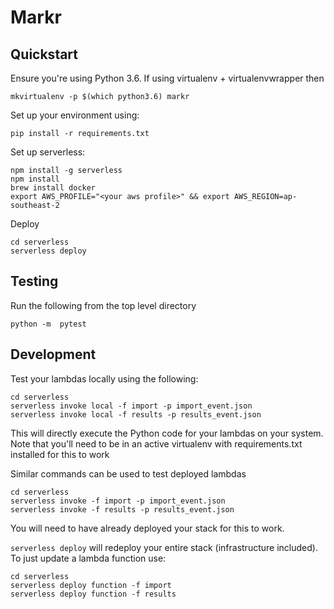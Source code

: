 # Markr

## Quickstart
Ensure you're using Python 3.6. If using virtualenv + virtualenvwrapper then
```
mkvirtualenv -p $(which python3.6) markr

```

Set up your environment using:
```
pip install -r requirements.txt
```

Set up serverless:
```
npm install -g serverless
npm install
brew install docker
export AWS_PROFILE="<your aws profile>" && export AWS_REGION=ap-southeast-2
```

Deploy
```
cd serverless
serverless deploy
```

## Testing
Run the following from the top level directory
```
python -m  pytest
```

## Development
Test your lambdas locally using the following:
```
cd serverless
serverless invoke local -f import -p import_event.json
serverless invoke local -f results -p results_event.json
```

This will directly execute the Python code for your lambdas on your system. Note that you'll need to be in an active virtualenv with requirements.txt installed for this to work

Similar commands can be used to test deployed lambdas
```
cd serverless
serverless invoke -f import -p import_event.json
serverless invoke -f results -p results_event.json
```

You will need to have already deployed your stack for this to work.

`serverless deploy` will redeploy your entire stack (infrastructure included). To just update a lambda function use:

```
cd serverless
serverless deploy function -f import
serverless deploy function -f results
```
